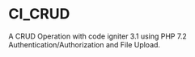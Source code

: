 # CI_CRUD
A CRUD Operation with code igniter 3.1 using PHP 7.2 Authentication/Authorization and File Upload.